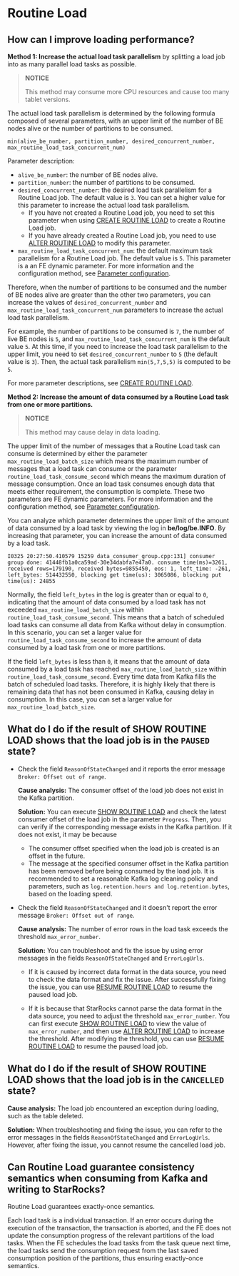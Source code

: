 ---
---

# Routine Load

## How can I improve loading performance?

**Method 1: Increase the actual load task parallelism** by splitting a load job into as many parallel load tasks as possible.

> **NOTICE**
>
> This method may consume more CPU resources and cause too many tablet versions.

The actual load task parallelism is determined by the following formula composed of several parameters, with an upper limit of the number of BE nodes alive or the number of partitions to be consumed.

```Plaintext
min(alive_be_number, partition_number, desired_concurrent_number, max_routine_load_task_concurrent_num)
```

Parameter description:

- `alive_be_number`: the number of BE nodes alive.
- `partition_number`: the number of partitions to be consumed.
- `desired_concurrent_number`: the desired load task parallelism for a Routine Load job. The default value is `3`. You can set a higher value for this parameter to increase the actual load task parallelism.
  - If you have not created a Routine Load job, you need to set this parameter when using [CREATE ROUTINE LOAD](../../sql-reference/sql-statements/data-manipulation/CREATE_ROUTINE_LOAD.md) to create a Routine Load job.
  - If you have already created a Routine Load job, you need to use [ALTER ROUTINE LOAD](../../sql-reference/sql-statements/data-manipulation/ALTER_ROUTINE_LOAD.md) to modify this parameter.
- `max_routine_load_task_concurrent_num`: the default maximum task parallelism for a Routine Load job. The default value is `5`. This parameter is a an FE dynamic parameter. For more information and the configuration method, see [Parameter configuration](../../administration/FE_configuration.md#loading-and-unloading).

Therefore, when the number of partitions to be consumed and the number of BE nodes alive are greater than the other two parameters, you can increase the values of `desired_concurrent_number` and `max_routine_load_task_concurrent_num` parameters to increase the actual load task parallelism.

For example, the number of partitions to be consumed is `7`, the number of live BE nodes is `5`, and `max_routine_load_task_concurrent_num` is the default value `5`. At this time, if you need to increase the load task parallelism to the upper limit, you need to set `desired_concurrent_number` to `5` (the default value is `3`). Then, the actual task parallelism `min(5,7,5,5)` is computed to be `5`.

For more parameter descriptions, see [CREATE ROUTINE LOAD](../../sql-reference/sql-statements/data-manipulation/CREATE_ROUTINE_LOAD.md).

**Method 2: Increase the amount of data consumed by a Routine Load task from one or more partitions.**

> **NOTICE**
>
> This method may cause delay in data loading.

The upper limit of the number of messages that a Routine Load task can consume is determined by either the parameter `max_routine_load_batch_size` which means the maximum number of messages that a load task can consume or the parameter `routine_load_task_consume_second` which means the maximum duration of message consumption. Once an load task consumes enough data that meets either requirement, the consumption is complete. These two parameters are FE dynamic parameters. For more information and the configuration method, see [Parameter configuration](../../administration/FE_configuration.md#loading-and-unloading).

You can analyze which parameter determines the upper limit of the amount of data consumed by a load task by viewing the log in **be/log/be.INFO**. By increasing that parameter, you can increase the amount of data consumed by a load task.

```Plaintext
I0325 20:27:50.410579 15259 data_consumer_group.cpp:131] consumer group done: 41448fb1a0ca59ad-30e34dabfa7e47a0. consume time(ms)=3261, received rows=179190, received bytes=9855450, eos: 1, left_time: -261, left_bytes: 514432550, blocking get time(us): 3065086, blocking put time(us): 24855
```

Normally, the field `left_bytes` in the log is greater than or equal to `0`, indicating that the amount of data consumed by a load task has not exceeded `max_routine_load_batch_size` within `routine_load_task_consume_second`. This means that a batch of scheduled load tasks can consume all data from Kafka without delay in consumption. In this scenario, you can set a larger value for `routine_load_task_consume_second` to increase the amount of data consumed by a load task from one or more partitions.

If the field `left_bytes` is less than `0`, it means that the amount of data consumed by a load task has reached `max_routine_load_batch_size` within `routine_load_task_consume_second`. Every time data from Kafka fills the batch of scheduled load tasks. Therefore, it is highly likely that there is remaining data that has not been consumed in Kafka, causing delay in consumption. In this case, you can set a larger value for `max_routine_load_batch_size`.

## What do I do if the result of SHOW ROUTINE LOAD shows that the load job is in the `PAUSED` state?

- Check the field `ReasonOfStateChanged` and it reports the error message `Broker: Offset out of range`.

  **Cause analysis:** The consumer offset of the load job does not exist in the Kafka partition.

  **Solution:** You can execute [SHOW ROUTINE LOAD](../../sql-reference/sql-statements/data-manipulation/SHOW_ROUTINE_LOAD.md) and check the latest consumer offset of the load job in the parameter `Progress`. Then, you can verify if the corresponding message exists in the Kafka partition. If it does not exist, it may be because

  - The consumer offset specified when the load job is created is an offset in the future.
  - The message at the specified consumer offset in the Kafka partition has been removed before being consumed by the load job. It is recommended to set a reasonable Kafka log cleaning policy and parameters, such as `log.retention.hours and log.retention.bytes`, based on the loading speed.

- Check the field `ReasonOfStateChanged` and it doesn't report the error message `Broker: Offset out of range`.

  **Cause analysis:** The number of error rows in the load task exceeds the threshold `max_error_number`.

  **Solution:** You can troubleshoot and fix the issue by using error messages in the fields `ReasonOfStateChanged` and `ErrorLogUrls`.

  - If it is caused by incorrect data format in the data source, you need to check the data format and fix the issue. After successfully fixing the issue, you can use [RESUME ROUTINE LOAD](../../sql-reference/sql-statements/data-manipulation/RESUME_ROUTINE_LOAD.md) to resume the paused load job.

  - If it is because that StarRocks cannot parse the data format in the data source, you need to adjust the threshold `max_error_number`. You can first execute [SHOW ROUTINE LOAD](../../sql-reference/sql-statements/data-manipulation/SHOW_ROUTINE_LOAD.md) to view the value of `max_error_number`, and then use [ALTER ROUTINE LOAD](../../sql-reference/sql-statements/data-manipulation/ALTER_ROUTINE_LOAD.md) to increase the threshold. After modifying the threshold, you can use [RESUME ROUTINE LOAD](../../sql-reference/sql-statements/data-manipulation/RESUME_ROUTINE_LOAD.md) to resume the paused load job.

## What do I do if the result of SHOW ROUTINE LOAD shows that the load job is in the `CANCELLED` state?

  **Cause analysis:** The load job encountered an exception during loading, such as the table deleted.

  **Solution:** When troubleshooting and fixing the issue, you can refer to the error messages in the fields `ReasonOfStateChanged` and `ErrorLogUrls`. However, after fixing the issue, you cannot resume the cancelled load job.

## Can Routine Load guarantee consistency semantics when consuming from Kafka and writing to StarRocks?

   Routine Load guarantees exactly-once semantics.

   Each load task is a individual transaction. If an error occurs during the execution of the transaction, the transaction is aborted, and the FE does not update the consumption progress of the relevant partitions of the load tasks. When the FE schedules the load tasks from the task queue next time, the load tasks send the consumption request from the last saved consumption position of the partitions, thus ensuring exactly-once semantics.
